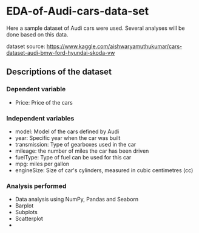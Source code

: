# EDA-of-Audi-cars-data-set
Here a sample dataset of Audi cars were used. Several analyses will be done based on this data.

dataset source: https://www.kaggle.com/aishwaryamuthukumar/cars-dataset-audi-bmw-ford-hyundai-skoda-vw

## Descriptions of the dataset
### Dependent variable
- Price: Price of the cars

### Independent variables
- model: Model of the cars defined by Audi
- year: Specific year when the car was built
- transmission: Type of gearboxes used in the car
- mileage: the number of miles the car has been driven
- fuelType: Type of fuel can be used for this car
- mpg: miles per gallon
- engineSize: Size of car's cylinders, measured in cubic centimetres (cc)

### Analysis performed
- Data analysis using NumPy, Pandas and Seaborn
- Barplot
- Subplots
- Scatterplot
- 
